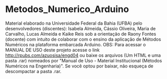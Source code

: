 # Metodos_Numerico_Arduino
Material elaborado na Universidade Federal da Bahia (UFBA) pelo desenvolvedores (discentes): Isabela Almeida, Cássio Oliveira, Maria de Carvalho, Lucas Almeida e Kaike Reis sob a orientação de Raony Fontes (docente) com intuito de colaborar com o ensino da aplicação de Métodos Numéricos na plataforma embarcada Arduino. OBS: Para acessar o MANUAL DE USO deste projeto acesse o link http://rpubs.com/azuosisa/engd04 ou baixe os arquivos (Um HTML e uma pasta .rar) nomeados por "Manual de Uso - Material Institucional (Métodos Numéricos na Engenharia)". Se você optou por baixar, não esqueça de descompactar a pasta .rar.
